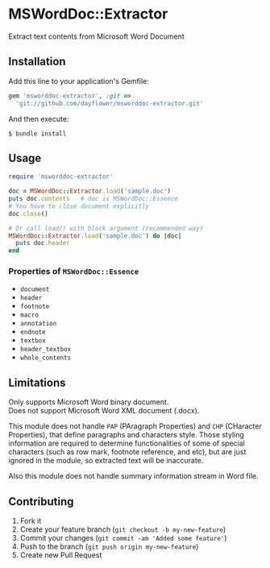 # MSWordDoc::Extractor

Extract text contents from Microsoft Word Document

## Installation

Add this line to your application's Gemfile:

```ruby
gem 'msworddoc-extractor', :git =>
  'git://github.com/dayflower/msworddoc-extractor.git'
```

And then execute:

    $ bundle install

## Usage

```ruby
require 'msworddoc-extractor'

doc = MSWordDoc::Extractor.load('sample.doc')
puts doc.contents   # doc is MSWordDoc::Essence
# You have to close document explicitly
doc.close()

# Or call load() with block argument (recommended way)
MSWordDoc::Extractor.load('sample.doc') do |doc|
  puts doc.header
end
```

### Properties of `MSWordDoc::Essence`

* `document`
* `header`
* `footnote`
* `macro`
* `annotation`
* `endnote`
* `textbox`
* `header_textbox`
* `whole_contents`

## Limitations

Only supports Microsoft Word binary document.  
Does not support Microsoft Word XML document (.docx).

This module does not handle `PAP` (PAragraph Properties) and `CHP` (CHaracter
Properties), that define paragraphs and characters style.
Those styling information are required to determine functionalities of
some of special characters (such as row mark, footnote reference, and etc),
but are just ignored in the module, so extracted text will be inaccurate.

Also this module does not handle summary information stream in Word file.

## Contributing

1. Fork it
2. Create your feature branch (`git checkout -b my-new-feature`)
3. Commit your changes (`git commit -am 'Added some feature'`)
4. Push to the branch (`git push origin my-new-feature`)
5. Create new Pull Request
